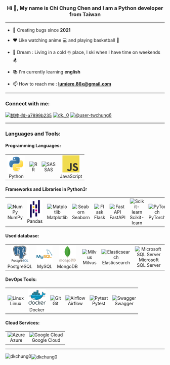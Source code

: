 <h3 align="center">Hi 👋, My name is Chi Chung Chen and I am a Python developer from Taiwan </h3>
<hr>

- 💫 Creating bugs since **2021**

- ❤️ Like watching anime 💻 and playing basketball 🏀

- 🚀 Dream : Living in a cold ☃️ place, I ski when I have time on weekends 🏂

- 📚 I'm currently learning **english** 

- 📫 How to reach me : **lumiere.86x@gmail.com**
<hr>

<h3 align="left">Connect with me:</h3>
<p align="left">
<a href="https://linkedin.com/in/麒仲-陳-a7899b235" target="blank"><img align="center" src="https://raw.githubusercontent.com/rahuldkjain/github-profile-readme-generator/master/src/images/icons/Social/linked-in-alt.svg" alt="麒仲-陳-a7899b235" height="30" width="40" /></a>
<a href="https://instagram.com/dk._0" target="blank"><img align="center" src="https://raw.githubusercontent.com/rahuldkjain/github-profile-readme-generator/master/src/images/icons/Social/instagram.svg" alt="dk._0" height="30" width="40" /></a>
<a href="https://www.youtube.com/@user-twchung6" target="blank"><img align="center" src="https://raw.githubusercontent.com/rahuldkjain/github-profile-readme-generator/master/src/images/icons/Social/youtube.svg" alt="@user-twchung6" height="30" width="40" /></a>
</p>
<hr>

<h3 align="left">Languages and Tools:</h3>
<p align="left">
  <!-- Programming Languages -->
  <h4 align="left">Programming Languages:</h4>
  <table>
    <tr>
      <td align="center"><img src="https://raw.githubusercontent.com/devicons/devicon/master/icons/python/python-original.svg" title="Python" alt="Python" width="55" height="55"/><br>Python</td>
      <td align="center"><img src="https://www.r-project.org/logo/Rlogo.svg" title="R" alt="R" width="55" height="55"/><br>R</td>
      <td align="center"><img src="https://www.vectorlogo.zone/logos/sas/sas-icon.svg" title="SAS" alt="SAS" width="55" height="55"/><br>SAS</td>
      <td align="center"><img src="https://raw.githubusercontent.com/devicons/devicon/master/icons/javascript/javascript-original.svg" title="JavaScript" alt="JavaScript" width="55" height="55"/><br>JavaScript</td>
    </tr>
  </table>

  <!-- Frameworks and Libraries in Python3 -->
  <h4 align="left">Frameworks and Libraries in Python3:</h4>
  <table>
    <tr>
      <td align="center"><img src="https://numpy.org/images/logo.svg" title="NumPy" alt="NumPy" width="55" height="55"/><br>NumPy</td>
      <td align="center"><img src="https://raw.githubusercontent.com/devicons/devicon/2ae2a900d2f041da66e950e4d48052658d850630/icons/pandas/pandas-original.svg" title="Pandas" alt="Pandas" width="55" height="55"/><br>Pandas</td>
      <td align="center"><img src="https://matplotlib.org/stable/_static/logo2.svg" title="Matplotlib" alt="Matplotlib" width="55" height="55"/><br>Matplotlib</td>
      <td align="center"><img src="https://seaborn.pydata.org/_images/logo-mark-lightbg.svg" title="Seaborn" alt="Seaborn" width="55" height="55"/><br>Seaborn</td>
      <td align="center"><img src="https://www.vectorlogo.zone/logos/pocoo_flask/pocoo_flask-icon.svg" title="Flask" alt="Flask" width="55" height="55"/><br>Flask</td>
      <td align="center"><img src="https://fastapi.tiangolo.com/img/logo-margin/logo-teal.png" title="FastAPI" alt="FastAPI" width="55" height="55"/><br>FastAPI</td>
      <td align="center"><img src="https://upload.wikimedia.org/wikipedia/commons/0/05/Scikit_learn_logo_small.svg" title="Scikit-learn" alt="Scikit-learn" width="55" height="55"/><br>Scikit-learn</td>
      <td align="center"><img src="https://www.vectorlogo.zone/logos/pytorch/pytorch-icon.svg" title="PyTorch" alt="PyTorch" width="55" height="55"/><br>PyTorch</td>
      <td align="center"><img src="https://www.vectorlogo.zone/logos/tensorflow/tensorflow-icon.svg" title="TensorFlow" alt="TensorFlow" width="55" height="55"/><br>TensorFlow</td>
      <td align="center"><img src="https://raw.githubusercontent.com/detain/svg-logos/780f25886640cef088af994181646db2f6b1a3f8/svg/selenium-logo.svg" title="Selenium" alt="Selenium" width="55" height="55"/><br>Selenium</td>
    </tr>
  </table>

  <!-- Used database -->
  <h4 align="left">Used database:</h4>
  <table>
    <tr>
      <td align="center"><img src="https://raw.githubusercontent.com/devicons/devicon/master/icons/postgresql/postgresql-original-wordmark.svg" title="PostgreSQL" alt="PostgreSQL" width="55" height="55"/><br>PostgreSQL</td>
      <td align="center"><img src="https://raw.githubusercontent.com/devicons/devicon/master/icons/mysql/mysql-original-wordmark.svg" title="MySQL" alt="MySQL" width="55" height="55"/><br>MySQL</td>
      <td align="center"><img src="https://raw.githubusercontent.com/devicons/devicon/master/icons/mongodb/mongodb-original-wordmark.svg" title="MongoDB" alt="MongoDB" width="55" height="55"/><br>MongoDB</td>
      <td align="center"><img src="https://artwork.lfaidata.foundation/projects/milvus/stacked/color/milvus-stacked-color.svg" title="Milvus" alt="Milvus" width="55" height="55"/><br>Milvus</td>
      <td align="center"><img src="https://www.vectorlogo.zone/logos/elastic/elastic-icon.svg" title="Elasticsearch" alt="Elasticsearch" width="55" height="55"/><br>Elasticsearch</td>
      <td align="center"><img src="https://www.svgrepo.com/show/303229/microsoft-sql-server-logo.svg" title="Microsoft SQL Server" alt="Microsoft SQL Server" width="55" height="55"/><br>Microsoft SQL Server</td>
    </tr>
  </table>

  <!-- DevOps Tools -->
  <h4 align="left">DevOps Tools:</h4>
  <table>
    <tr>
      <td align="center"><img src="https://www.vectorlogo.zone/logos/linux/linux-icon.svg" title="Linux" alt="Linux" width="55" height="55"/><br>Linux</td>
      <td align="center"><img src="https://raw.githubusercontent.com/devicons/devicon/master/icons/docker/docker-original-wordmark.svg" title="Docker" alt="Docker" width="55" height="55"/><br>Docker</td>
      <td align="center"><img src="https://www.vectorlogo.zone/logos/git-scm/git-scm-icon.svg" title="Git" alt="Git" width="55" height="55"/><br>Git</td>
      <td align="center"><img src="https://icon.icepanel.io/Technology/svg/Apache-Airflow.svg" title="Airflow" alt="Airflow" width="55" height="55"/><br>Airflow</td>
      <td align="center"><img src="https://icon.icepanel.io/Technology/svg/pytest.svg" title="Pytest" alt="Pytest" width="55" height="55"/><br>Pytest</td>
      <td align="center"><img src="https://icon.icepanel.io/Technology/svg/Swagger.svg" title="Swagger" alt="Swagger" width="55" height="55"/><br>Swagger</td>
    </tr>
  </table>

  <!-- Cloud Services -->
  <h4 align="left">Cloud Services:</h4>
  <table>
    <tr>
      <td align="center"><img src="https://www.vectorlogo.zone/logos/microsoft_azure/microsoft_azure-icon.svg" title="Azure" alt="Azure" width="55" height="55"/><br>Azure</td>
      <td align="center"><img src="https://www.vectorlogo.zone/logos/google_cloud/google_cloud-icon.svg" title="Google Cloud" alt="Google Cloud" width="55" height="55"/><br>Google Cloud</td>
    </tr>
  </table>
</p>


<hr>

<p><img align="left" src="https://github-readme-stats.vercel.app/api/top-langs?username=dkchung0&show_icons=true&locale=en&layout=compact" alt="dkchung0" /></p>
<p><img align="center" src="https://github-readme-streak-stats.herokuapp.com/?user=dkchung0&" alt="dkchung0" /></p>

